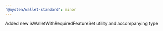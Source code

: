 ```yaml
---
'@mysten/wallet-standard': minor
---
```


Added new isWalletWithRequiredFeatureSet utility and accompanying type
